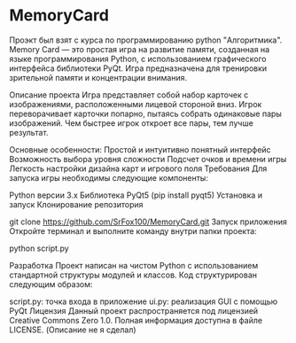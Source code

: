 # MemoryCard
Проэкт был взят с курса по программированию python "Алгоритмика".
Memory Card — это простая игра на развитие памяти, созданная на языке программирования Python, с использованием графического интерфейса библиотеки PyQt. Игра предназначена для тренировки зрительной памяти и концентрации внимания.

Описание проекта
Игра представляет собой набор карточек с изображениями, расположенными лицевой стороной вниз. Игрок переворачивает карточки попарно, пытаясь собрать одинаковые пары изображений. Чем быстрее игрок откроет все пары, тем лучше результат.

Основные особенности:
Простой и интуитивно понятный интерфейс
Возможность выбора уровня сложности
Подсчет очков и времени игры
Легкость настройки дизайна карт и игрового поля
Требования
Для запуска игры необходимы следующие компоненты:

Python версии 3.x
Библиотека PyQt5 (pip install pyqt5)
Установка и запуск
Клонирование репозитория

git clone https://github.com/SrFox100/MemoryCard.git
Запуск приложения
Откройте терминал и выполните команду внутри папки проекта:


python script.py

Разработка
Проект написан на чистом Python с использованием стандартной структуры модулей и классов. Код структурирован следующим образом:

script.py: точка входа в приложение
ui.py: реализация GUI с помощью PyQt
Лицензия
Данный проект распространяется под лицензией Creative Commons Zero 1.0. Полная информация доступна в файле LICENSE.
(Описание не я сделал)
